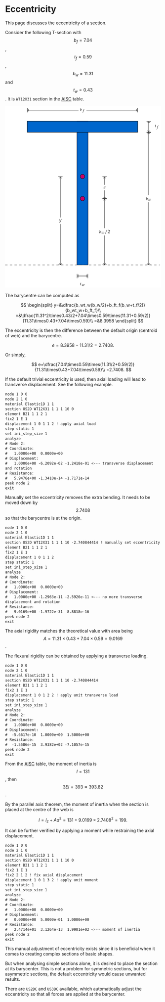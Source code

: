 # Eccentricity

This page discusses the eccentricity of a section.

Consider the following T-section with $$b_f=7.04$$, $$t_f=0.59$$, $$b_w=11.31$$ and $$t_w=0.43$$.
It is `WT12X31` section in the [AISC](https://www.aisc.org/globalassets/aisc/manual/v15.0-shapes-database/aisc-shapes-database-v15.0.xlsx) table.

![eccentricity](Eccentricity.svg)

The barycentre can be computed as

$$
\begin{split}
y=&\dfrac{b_wt_w(b_w/2)+b_ft_f(b_w+t_f/2)}{b_wt_w+b_ft_f}\\
=&\dfrac{11.31^2\times0.43/2+7.04\times0.59\times(11.31+0.59/2)}{11.31\times0.43+7.04\times0.59}\\
=&8.3958
\end{split}
$$

The eccentricity is then the difference between the default origin (centroid of web) and the barycentre.

$$
e=8.3958-11.31/2=2.7408.
$$

Or simply,

$$
e=\dfrac{7.04\times0.59\times(11.31/2+0.59/2)}{11.31\times0.43+7.04\times0.59}\\
=2.7408.
$$

If the default trivial eccentricity is used, then axial loading will lead to transverse displacement. See the following example.

```text
node 1 0 0
node 2 1 0
material Elastic1D 1 1
section US2D WT12X31 1 1 1 10 0
element B21 1 1 2 1
fix2 1 E 1
displacement 1 0 1 1 2 ! apply axial load
step static 1
set ini_step_size 1
analyze
# Node 2:
# Coordinate:
#   1.0000e+00  0.0000e+00
# Displacement:
#   1.0000e+00 -6.2092e-02 -1.2418e-01 <--- transverse displacement and rotation
# Resistance:
#   5.9478e+00 -1.3410e-14 -1.7171e-14
peek node 2
exit
```

Manually set the eccentricity removes the extra bending.
It needs to be moved down by $$2.7408$$ so that the barycentre is at the origin.

```text
node 1 0 0
node 2 1 0
material Elastic1D 1 1
section US2D WT12X31 1 1 1 10 -2.740844414 ! manually set eccentricity
element B21 1 1 2 1
fix2 1 E 1
displacement 1 0 1 1 2
step static 1
set ini_step_size 1
analyze
# Node 2:
# Coordinate:
#   1.0000e+00  0.0000e+00
# Displacement:
#   1.0000e+00 -1.2963e-11 -2.5926e-11 <--- no more transverse displacement and rotation
# Resistance:
#   9.0169e+00 -1.9722e-31  8.8818e-16
peek node 2
exit
```

The axial rigidity matches the theoretical value with area being $$A=11.31\times0.43+7.04\times0.59=9.0169$$.

The flexural rigidity can be obtained by applying a transverse loading.

```text
node 1 0 0
node 2 1 0
material Elastic1D 1 1
section US2D WT12X31 1 1 1 10 -2.740844414
element B21 1 1 2 1
fix2 1 E 1
displacement 1 0 1 2 2 ! apply unit transverse load
step static 1
set ini_step_size 1
analyze
# Node 2:
# Coordinate:
#   1.0000e+00  0.0000e+00
# Displacement:
#  -5.6617e-10  1.0000e+00  1.5000e+00
# Resistance:
#  -1.5586e-15  3.9382e+02 -7.1057e-15
peek node 2
exit
```

From the [AISC](https://www.aisc.org/globalassets/aisc/manual/v15.0-shapes-database/aisc-shapes-database-v15.0.xlsx) table, the moment of inertia is $$I=131$$, then $$3EI=393\approx393.82$$.

By the parallel axis theorem, the moment of inertia when the section is placed at the centre of the web is

$$
I=I_z+Ad^2=131+9.0169\times2.7408^2=199.
$$

It can be further verified by applying a moment while restraining the axial displacement.

```text
node 1 0 0
node 2 1 0
material Elastic1D 1 1
section US2D WT12X31 1 1 1 10 0
element B21 1 1 2 1
fix2 1 E 1
fix2 2 1 2 ! fix axial displacement
displacement 1 0 1 3 2 ! apply unit moment
step static 1
set ini_step_size 1
analyze
# Node 2:
# Coordinate:
#   1.0000e+00  0.0000e+00
# Displacement:
#   0.0000e+00  5.0000e-01  1.0000e+00
# Resistance:
#   2.4714e+01  3.1264e-13  1.9901e+02 <--- moment of inertia
peek node 2
exit
```

This manual adjustment of eccentricity exists since it is beneficial when it comes to creating complex sections of basic shapes.

But when analysing simple sections alone, it is desired to place the section at its barycenter.
This is not a problem for symmetric sections, but for asymmetric sections, the default eccentricity would cause unwanted results.

There are `US2DC` and `US3DC` available,
which automatically adjust the eccentricity so that all forces are applied at the barycenter.
